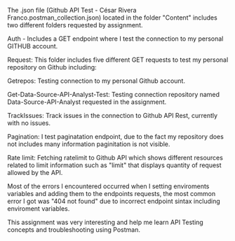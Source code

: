 The .json file (Github API Test - César Rivera Franco.postman_collection.json) located in the folder "Content" includes two different folders requested by assignment.

Auth - Includes a GET endpoint where I test the connection to my personal GITHUB account.

Request: This folder includes five different GET requests to test my personal repository on Github including:

Getrepos: Testing connection to my personal Github account.

Get-Data-Source-API-Analyst-Test: Testing connection repository named Data-Source-API-Analyst requested in the assignment.

TrackIssues: Track issues in the connection to Github API Rest, currently with no issues.

Pagination: I test paginatation endpoint, due to the fact my repository does not includes many information paginitation is not visible.

Rate limit: Fetching ratelimit to Github API which shows different resources related to limit information such as "limit" that displays quantity of request allowed by the API.

Most of the errors I encountered occurred when I setting enviroments variables and adding them to the endpoints requests, the most common error I got was "404 not found" due to incorrect endpoint sintax including enviroment variables.

This assignment was very interesting and help me learn API Testing concepts and troubleshooting using Postman.

